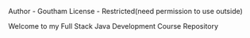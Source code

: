Author - Goutham
License - Restricted(need permission to use outside)

Welcome to my Full Stack Java Development Course Repository